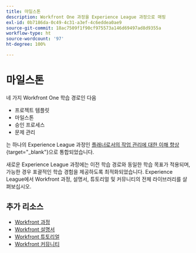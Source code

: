 ```yaml
---
title: 마일스톤
description: Workfront One 과정을 Experience League 과정으로 매핑
exl-id: 0b7186da-0c49-4c31-a3ef-4c6eddea0ae9
source-git-commit: 18ac7509f1f90cf975573a146d69497ad8d9355a
workflow-type: ht
source-wordcount: '97'
ht-degree: 100%

---
```


# 마일스톤

네 가지 Workfront One 학습 경로인 다음

* 프로젝트 템플릿
* 마일스톤
* 승인 프로세스
* 문제 관리

는 하나의 Experience League 과정인 [플래너로서의 작업 관리에 대한 이해 향상](https://experienceleague.adobe.com/?recommended=Workfront-U-1-2022.3.planners){target="_blank"}으로 통합되었습니다.

새로운 Experience League 과정에는 이전 학습 경로와 동일한 학습 목표가 적용되며, 가능한 경우 포괄적인 학습 경험을 제공하도록 최적화되었습니다.  Experience League에서 Workfront 과정, 설명서, 튜토리얼 및 커뮤니티의 전체 라이브러리를 살펴보십시오.

## 추가 리소스

* [Workfront 과정](https://experienceleague.adobe.com/?lang=en&amp;Solution=Workfront#courses)
* [Workfront 설명서](https://experienceleague.adobe.com/docs/workfront.html)
* [Workfront 튜토리얼](https://experienceleague.adobe.com/docs/workfront-learn/tutorials-workfront/home.html)
* [Workfront 커뮤니티](https://experienceleaguecommunities.adobe.com/t5/workfront/ct-p/workfront)
